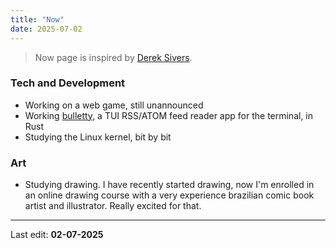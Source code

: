 ```yaml
---
title: "Now"
date: 2025-07-02
---
```


 > Now page is inspired by [Derek Sivers](https://sive.rs/).

### Tech and Development

 - Working on a web game, still unannounced
 - Working [bulletty](https://github.com/CrociDB/bulletty), a TUI RSS/ATOM feed reader app for the terminal, in Rust
 - Studying the Linux kernel, bit by bit

### Art

 - Studying drawing. I have recently started drawing, now I'm enrolled in an online drawing course with a very experience brazilian comic book artist and illustrator. Really excited for that.

 <!-- - Working on a small Android app to add color frame to photos that I can post on social media. I know there's a plethora of apps that do exactly that, but the one I really liked using is not supported anymore, so I decided to create my own with Flutter. Will probably release that for free with ads when it's ready. -->

<!-- ### Music -->

<!-- Finishing a music project. It's an instrumental psychedelic rock with some influences from brazilian music. I composed, recorded all instruments, produced and mixed everything. It's been a really interesting journey. I'll blog about it when I'm done. -->

---

Last edit: **02-07-2025**
